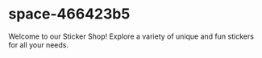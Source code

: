 # space-466423b5
Welcome to our Sticker Shop! Explore a variety of unique and fun stickers for all your needs.
